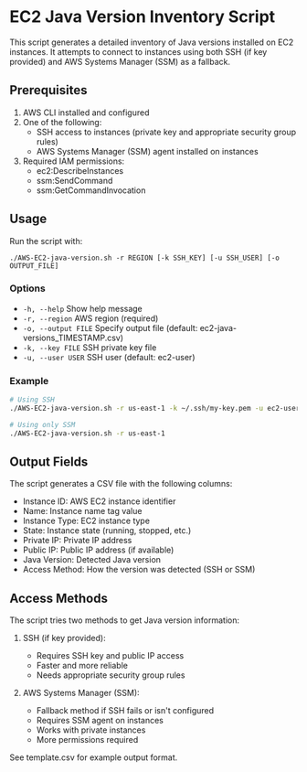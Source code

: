 # EC2 Java Version Inventory Script

This script generates a detailed inventory of Java versions installed on EC2 instances. It attempts to connect to instances using both SSH (if key provided) and AWS Systems Manager (SSM) as a fallback.

## Prerequisites

1. AWS CLI installed and configured
2. One of the following:
   - SSH access to instances (private key and appropriate security group rules)
   - AWS Systems Manager (SSM) agent installed on instances
3. Required IAM permissions:
   - ec2:DescribeInstances
   - ssm:SendCommand
   - ssm:GetCommandInvocation

## Usage

Run the script with:

    ./AWS-EC2-java-version.sh -r REGION [-k SSH_KEY] [-u SSH_USER] [-o OUTPUT_FILE]

### Options

- `-h, --help`           Show help message
- `-r, --region`         AWS region (required)
- `-o, --output FILE`    Specify output file (default: ec2-java-versions_TIMESTAMP.csv)
- `-k, --key FILE`       SSH private key file
- `-u, --user USER`      SSH user (default: ec2-user)

### Example

```bash
# Using SSH
./AWS-EC2-java-version.sh -r us-east-1 -k ~/.ssh/my-key.pem -u ec2-user

# Using only SSM
./AWS-EC2-java-version.sh -r us-east-1
```

## Output Fields

The script generates a CSV file with the following columns:

- Instance ID: AWS EC2 instance identifier
- Name: Instance name tag value
- Instance Type: EC2 instance type
- State: Instance state (running, stopped, etc.)
- Private IP: Private IP address
- Public IP: Public IP address (if available)
- Java Version: Detected Java version
- Access Method: How the version was detected (SSH or SSM)

## Access Methods

The script tries two methods to get Java version information:

1. SSH (if key provided):
   - Requires SSH key and public IP access
   - Faster and more reliable
   - Needs appropriate security group rules

2. AWS Systems Manager (SSM):
   - Fallback method if SSH fails or isn't configured
   - Requires SSM agent on instances
   - Works with private instances
   - More permissions required

See template.csv for example output format. 